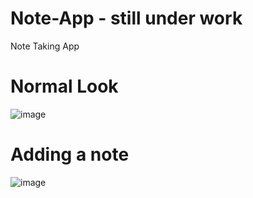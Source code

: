 # Note-App - still under work
Note Taking App
# Normal Look 
![image](https://user-images.githubusercontent.com/73062879/147864224-70325cad-2c33-4495-9643-b4efaaf428a7.png)

# Adding a note 
![image](https://user-images.githubusercontent.com/73062879/147864233-5f20851d-a024-4742-9c6b-fb9f8fd90b92.png)


